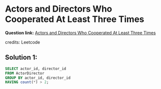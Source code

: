 # Actors and Directors Who Cooperated At Least Three Times

**Question link:** [Actors and Directors Who Cooperated At Least Three Times](https://leetcode.com/problems/actors-and-directors-who-cooperated-at-least-three-times/description/)

credits: Leetcode

## Solution 1:
```sql
SELECT actor_id, director_id
FROM ActorDirector
GROUP BY actor_id, director_id
HAVING count(*) > 2;
```